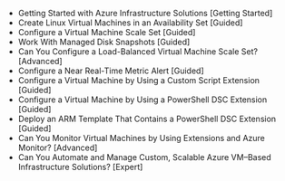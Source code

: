 - Getting Started with Azure Infrastructure Solutions [Getting Started]
- Create Linux Virtual Machines in an Availability Set [Guided]
- Configure a Virtual Machine Scale Set [Guided]
- Work With Managed Disk Snapshots [Guided]
- Can You Configure a Load-Balanced Virtual Machine Scale Set? [Advanced]
- Configure a Near Real-Time Metric Alert [Guided]
- Configure a Virtual Machine by Using a Custom Script Extension [Guided]
- Configure a Virtual Machine by Using a PowerShell DSC Extension [Guided]
- Deploy an ARM Template That Contains a PowerShell DSC Extension [Guided]
- Can You Monitor Virtual Machines by Using Extensions and Azure Monitor? [Advanced]
- Can You Automate and Manage Custom, Scalable Azure VM–Based Infrastructure Solutions? [Expert]
